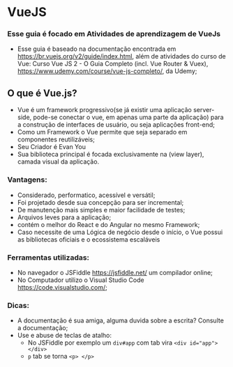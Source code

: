 
# VueJS
### Esse guia é focado em Atividades de aprendizagem de VueJs
  - Esse guia é baseado na documentação encontrada em https://br.vuejs.org/v2/guide/index.html, além de atividades do curso de Vue: Curso Vue JS 2 - O Guia Completo (incl. Vue Router & Vuex), https://www.udemy.com/course/vue-js-completo/, da Udemy;

## O que é Vue.js?
- Vue é um framework progressivo(se já existir uma aplicação server-side, pode-se conectar o vue, em apenas uma parte da aplicação) para a construção de interfaces de usuário, ou seja aplicações front-end;
- Como um Framework o Vue permite que seja separado em componentes reutilizáveis;
- Seu Criador é Evan You
- Sua biblioteca principal é focada exclusivamente na (view layer), camada visual da aplicação.

### Vantagens:
- Considerado, performatico, acessível e versátil;
- Foi projetado desde sua concepção para ser incremental;
- De manutenção mais simples e maior facilidade de testes;
- Arquivos leves para a aplicação;
- contém o melhor do React e do Angular no mesmo Framework;
- Caso necessite de uma Lógica de negócio desde o início, o Vue possui as bibliotecas oficiais e o ecossistema escaláveis

### Ferramentas utilizadas:
- No navegador o JSFiddle https://jsfiddle.net/ um compilador online;
- No Computador utilizo o Visual Studio Code https://code.visualstudio.com/;


### Dicas:
- A documentação é sua amiga, alguma duvida sobre a escrita? Consulte a documentação;
- Use e abuse de teclas de atalho:
  - No JSFiddle por exemplo um `div#app` com tab vira ```<div id="app"></div>```
  - `p` tab se torna ```<p> </p> ```



